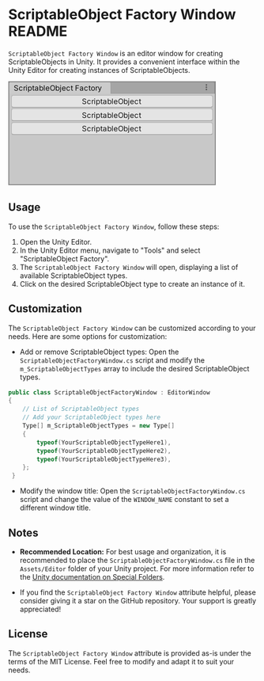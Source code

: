 # ScriptableObject Factory Window README

`ScriptableObject Factory Window` is an editor window for creating ScriptableObjects in Unity. It provides a convenient interface within the Unity Editor for creating instances of ScriptableObjects.

![ScriptableObject Factory Window](preview.png)

## Usage

To use the `ScriptableObject Factory Window`, follow these steps:

1. Open the Unity Editor.
2. In the Unity Editor menu, navigate to "Tools" and select "ScriptableObject Factory".
3. The `ScriptableObject Factory Window` will open, displaying a list of available ScriptableObject types.
4. Click on the desired ScriptableObject type to create an instance of it.

## Customization

The `ScriptableObject Factory Window` can be customized according to your needs. Here are some options for customization:

- Add or remove ScriptableObject types: Open the `ScriptableObjectFactoryWindow.cs` script and modify the `m_ScriptableObjectTypes` array to include the desired ScriptableObject types.

```csharp
public class ScriptableObjectFactoryWindow : EditorWindow
{
	// List of ScriptableObject types
	// Add your ScriptableObject types here
	Type[] m_ScriptableObjectTypes = new Type[]
	{
		typeof(YourScriptableObjectTypeHere1),
		typeof(YourScriptableObjectTypeHere2),
		typeof(YourScriptableObjectTypeHere3),
	};
 }
```

- Modify the window title: Open the `ScriptableObjectFactoryWindow.cs` script and change the value of the `WINDOW_NAME` constant to set a different window title.

## Notes

- **Recommended Location:** For best usage and organization, it is recommended to place the `ScriptableObjectFactoryWindow.cs` file in the `Assets/Editor` folder of your Unity project. For more information refer to the [Unity documentation on Special Folders](https://docs.unity3d.com/Manual/SpecialFolders.html).

- If you find the `ScriptableObject Factory Window` attribute helpful, please consider giving it a star on the GitHub repository. Your support is greatly appreciated!

## License

The `ScriptableObject Factory Window` attribute is provided as-is under the terms of the MIT License. Feel free to modify and adapt it to suit your needs.
